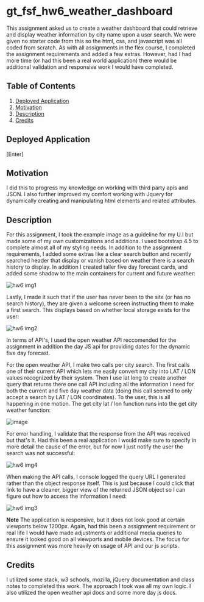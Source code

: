 # gt_fsf_hw6_weather_dashboard
This assignment asked us to create a weather dashboard that could retrieve and display weather information by city name upon a user search. We were given no starter code from this so the html, css, and javascript was all coded from scratch. As with all assignments in the flex course, I completed the assignment requirements and added a few extras. However, had I had more time (or had this been a real world application) there would be additional validation and responsive work I would have completed.

## Table of Contents

1.  [Deployed Application](#Deployed-Applicatoin)
2.  [Motivation](#Motivation)
3.  [Description](#Description)
4.  [Credits](#Credits)

## Deployed Application
[Enter]

## Motivation
I did this to progress my knowledge on working with third party apis and JSON. I also further improved my comfort working with Jquery for dynamically creating and manipulating html elements and related attributes. 

## Description
For this assignment, I took the example image as a guideline for my U.I but made some of my own customizations and additions. I used bootstrap 4.5 to complete almost all of my styling needs. In addition to the assignment requirements, I added some extras like a clear search button and recently searched header that display or vanish based on weather there is a search history to display. In addition I created taller five day forecast cards, and added some shadow to the main containers for current and future weather:

![hw6 img1](https://user-images.githubusercontent.com/72420733/106054406-f9237980-60b9-11eb-965a-2473f1f836d7.PNG)

Lastly, I made it such that if the user has never been to the site (or has no search history), they are given a welcome screen instructing them to make a first search. This displays based on whether local storage exists for the user:

![hw6 img2](https://user-images.githubusercontent.com/72420733/106054556-325be980-60ba-11eb-925d-83da499af899.PNG)

In terms of API's, I used the open weather API reccomended for the assignment in addition the day JS api for providing dates for the dynamic five day forecast. 

For the open weather API, I make two calls per city search. The first calls one of their current API which lets me easily convert my city into LAT / LON values recognized by their system. Then I use lat long to create another query that returns there one call API including all the information I need for both the current and five day weather data (doing this call seemed to only accept a search by LAT / LON coordinates). To the user, this is all happening in one motion. The get city lat / lon function runs into the get city weather function:

![image](https://user-images.githubusercontent.com/72420733/106054950-b3b37c00-60ba-11eb-80de-72e2d68a8c88.png)

For error handling, I validate that the response from the API was received but that's it. Had this been a real application I would make sure to specify in more detail the cause of the error, but for now I just notify the user the search was not successful:

![hw6 img4](https://user-images.githubusercontent.com/72420733/106055073-e493b100-60ba-11eb-8561-01904c01457e.PNG)

When making the API calls, I console logged the query URL I generated rather than the object response itself. This is just because I could click that link to have a cleaner, bigger view of the returned JSON object so I can figure out how to access the information I need:

![hw6 img3](https://user-images.githubusercontent.com/72420733/106055374-46ecb180-60bb-11eb-8096-3b6832e21906.PNG)


**Note** The application is responsive, but it does not look good at certain viewports below 1200px. Again, had this been a assignment requirement or real life I would have made adjustments or additional media queries to ensure it looked good on all viewports and mobile devices. The focus for this assignment was more heavily on usage of API and our js scripts.

## Credits
I utilized some stack, w3 schools, mozilla, jQuery documentation and class notes to completed this work. The approach I took was all my own logic. I also utilized the open weather api docs and some more day js docs.
